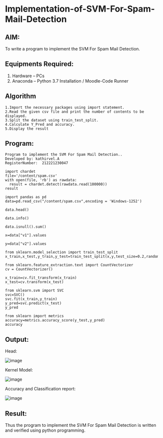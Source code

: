 # Implementation-of-SVM-For-Spam-Mail-Detection

## AIM:
To write a program to implement the SVM For Spam Mail Detection.

## Equipments Required:
1. Hardware – PCs
2. Anaconda – Python 3.7 Installation / Moodle-Code Runner

## Algorithm

~~~
1.Import the necessary packages using import statement.
2.Read the given csv file and print the number of contents to be displayed. 
3.Split the dataset using train_test_split.
4.Calculate Y_Pred and accuracy.
5.Display the result

~~~



## Program:
```
Program to implement the SVM For Spam Mail Detection..
Developed by: kathirvel.A
RegisterNumber:  212221230047

```



```
import chardet
file='/content/spam.csv'
with open(file, 'rb') as rawdata:
  result = chardet.detect(rawdata.read(100000))
result

import pandas as pd
data=pd.read_csv("/content/spam.csv",encoding = 'Windows-1252')

data.head()

data.info()

data.isnull().sum()

x=data["v1"].values

y=data["v2"].values

from sklearn.model_selection import train_test_split
x_train,x_test,y_train,y_test=train_test_split(x,y,test_size=0.2,random_state=0)

from sklearn.feature_extraction.text import CountVectorizer
cv = CountVectorizer()

x_train=cv.fit_transform(x_train)
x_test=cv.transform(x_test)

from sklearn.svm import SVC
svc=SVC()
svc.fit(x_train,y_train)
y_pred=svc.predict(x_test)
y_pred

from sklearn import metrics
accuracy=metrics.accuracy_score(y_test,y_pred)
accuracy
```

## Output:

Head:



![image](https://github.com/KathirvelAIDS/Implementation-of-SVM-For-Spam-Mail-Detection/assets/94911373/9e3bcb0e-5dfc-44d0-b64b-21cbed70368c)






Kernel Model:


![image](https://github.com/KathirvelAIDS/Implementation-of-SVM-For-Spam-Mail-Detection/assets/94911373/8a2e1e18-321f-476f-95d8-3942c9c123ef)





Accuracy and Classification report:


![image](https://github.com/KathirvelAIDS/Implementation-of-SVM-For-Spam-Mail-Detection/assets/94911373/8debc649-2508-4992-9cb3-bc368e8682e4)




## Result:
Thus the program to implement the SVM For Spam Mail Detection is written and verified using python programming.
